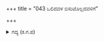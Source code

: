 +++
title = "043 ಒಲಿದವಳ ಬಿಸುಟೊಲ್ಲದವಳಿಗೆ"

+++

<details><summary>ಗದ್ಯ (ಕ.ಗ.ಪ) </summary>

43. ಒಲಿದವಳ ಬಿಟ್ಟು ಒಲ್ಲದವಳಿಗೆ ಹಂಬಲಿಸುವವನು, ಕೆಟ್ಟವರಲ್ಲಿ ಸ್ನೇಹ ಬೆಳೆಸತಕ್ಕವನು, ತಿಳಿಯದಿದ್ದರೂ ತಿಳಿದಿದೆ ಎಂಬುವವನು, ಪ್ರೀತಿಯಿಂದ ಕೇಳದಿದ್ದರೂ ತಾನೇ ಹೇಳುವವನು, ತನ್ನ ಕೈಲಾಗದ ಮಹಾಕಾರ್ಯಗಳಿಗೆ ಕೈಹಾಕಿ ಮರುಗುವವನು ಇವರೆಲ್ಲರು ಮೂಢರೇ ಸರಿ.
</details>
